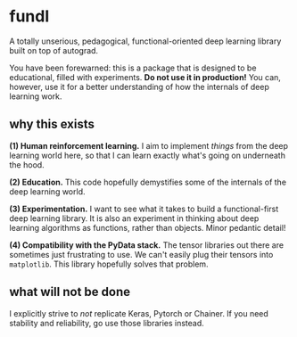 # fundl

A totally unserious, pedagogical, functional-oriented deep learning library built on top of autograd.

You have been forewarned: this is a package that is designed to be educational, filled with experiments. **Do not use it in production!** You can, however, use it for a better understanding of how the internals of deep learning work.

## why this exists

**(1) Human reinforcement learning.** I aim to implement *things* from the deep learning world here, so that I can learn exactly what's going on underneath the hood.

**(2) Education.** This code hopefully demystifies some of the internals of the deep learning world.

**(3) Experimentation.** I want to see what it takes to build a functional-first deep learning 
library. It is also an experiment in thinking about deep learning algorithms as functions, 
rather than objects. Minor pedantic detail!

**(4) Compatibility with the PyData stack.** The tensor libraries out there are sometimes just frustrating to use. We can't easily plug their tensors into `matplotlib`. This library hopefully solves that problem.

## what will not be done

I explicitly strive to *not* replicate Keras, Pytorch or Chainer. If you need stability and reliability, go use those libraries instead.
